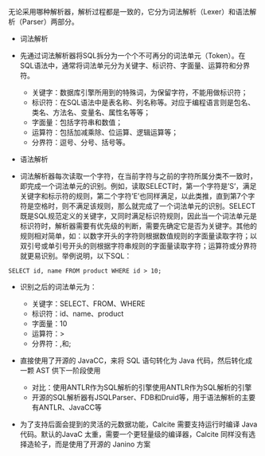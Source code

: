 无论采用哪种解析器，解析过程都是一致的，它分为词法解析（Lexer）和语法解析（Parser）两部分。
- 词法解析
 - 先通过词法解析器将SQL拆分为一个个不可再分的词法单元（Token）。在SQL语法中，通常将词法单元分为关键字、标识符、字面量、运算符和分界符。
   - 关键字：数据库引擎所用到的特殊词，为保留字符，不能用做标识符；
   - 标识符：在SQL语法中是表名称、列名称等。对应于编程语言则是包名、类名、方法名、变量名、属性名等等；
   - 字面量：包括字符串和数值；
   - 运算符：包括加减乘除、位运算、逻辑运算等；
   - 分界符：逗号、分号、括号等。

- 语法解析
 - 词法解析器每次读取一个字符，在当前字符与之前的字符所属分类不一致时，即完成一个词法单元的识别。例如，读取SELECT时，第一个字符是’S’，满足关键字和标示符的规则，第二个字符’E’也同样满足，以此类推，直到第7个字符是空格时，则不满足该规则，那么就完成了一个词法单元的识别。SELECT既是SQL规范定义的关键字，又同时满足标识符规则，因此当一个词法单元是标识符时，解析器需要有优先级的判断，需要先确定它是否为关键字。其他的规则相对简单，如：以数字开头的字符则根据数值规则的字面量读取字符；以双引号或单引号开头的则根据字符串规则的字面量读取字符；运算符或分界符就更易识别。举例说明，以下SQL：
  ```
  SELECT id, name FROM product WHERE id > 10;
  ```
  - 识别之后的词法单元为：
    - 关键字：SELECT、FROM、WHERE
    - 标识符：id、name、product
    - 字面量：10
    - 运算符：>
    - 分界符：,和;

- 直接使用了开源的 JavaCC，来将 SQL 语句转化为 Java 代码，然后转化成一颗 AST 供下一阶段使用
  - 对比：使用ANTLR作为SQL解析的引擎使用ANTLR作为SQL解析的引擎
  - 开源的SQL解析器有JSQLParser、FDB和Druid等，用于语法解析的主要有ANTLR、JavaCC等
- 为了支持后面会提到的灵活的元数据功能，Calcite 需要支持运行时编译 Java 代码。默认的JavaC 太重，需要一个更轻量级的编译器，Calcite 同样没有选择造轮子，而是使用了开源的 Janino 方案